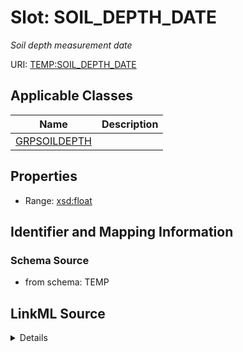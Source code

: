 # Slot: SOIL_DEPTH_DATE
_Soil depth measurement date_


URI: [TEMP:SOIL_DEPTH_DATE](https://example.org/TEMP/SOIL_DEPTH_DATE)



<!-- no inheritance hierarchy -->




## Applicable Classes

| Name | Description |
| --- | --- |
[GRPSOILDEPTH](GRPSOILDEPTH.md) | 






## Properties

* Range: [xsd:float](xsd:float)







## Identifier and Mapping Information







### Schema Source


* from schema: TEMP




## LinkML Source

<details>
```yaml
name: SOIL_DEPTH_DATE
description: Soil depth measurement date
from_schema: TEMP
rank: 1000
alias: SOIL_DEPTH_DATE
domain_of:
- GRP_SOIL_DEPTH
range: float
unit:
  symbol: YYYYMMDDHHMM

```
</details>